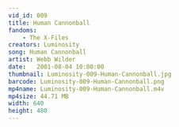 ```yaml
---
vid_id: 009
title: Human Cannonball
fandoms:
    - The X-Files
creators: Luminosity
song: Human Cannonball
artist: Webb Wilder
date:   2001-08-04 10:00:00
thumbnail: Luminosity-009-Human-Cannonball.jpg
barcode: Luminosity-009-Human-Cannonball.png
mp4name: Luminosity-009-Human-Cannonball.m4v
mp4size: 44.71 MB
width: 640
height: 480
---
```



  